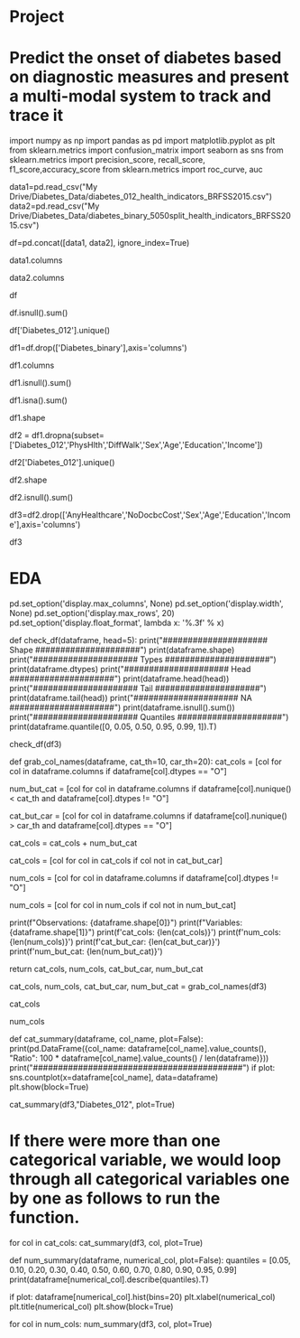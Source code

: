 # Project
# Predict the onset of diabetes based on diagnostic measures and present a multi-modal system to track and trace it

import numpy as np
import pandas as pd
import matplotlib.pyplot as plt
from sklearn.metrics import confusion_matrix
import seaborn as sns
from sklearn.metrics import precision_score, recall_score, f1_score,accuracy_score
from sklearn.metrics import roc_curve, auc

data1=pd.read_csv("My Drive/Diabetes_Data/diabetes_012_health_indicators_BRFSS2015.csv")
data2=pd.read_csv("My Drive/Diabetes_Data/diabetes_binary_5050split_health_indicators_BRFSS2015.csv")

df=pd.concat([data1, data2], ignore_index=True)

data1.columns

data2.columns

df

df.isnull().sum()

df['Diabetes_012'].unique()

df1=df.drop(['Diabetes_binary'],axis='columns')

df1.columns

df1.isnull().sum()

df1.isna().sum()

df1.shape

df2 = df1.dropna(subset=['Diabetes_012','PhysHlth','DiffWalk','Sex','Age','Education','Income'])

df2['Diabetes_012'].unique()

df2.shape

df2.isnull().sum()

df3=df2.drop(['AnyHealthcare','NoDocbcCost','Sex','Age','Education','Income'],axis='columns')

df3

# EDA
pd.set_option('display.max_columns', None)
pd.set_option('display.width', None)
pd.set_option('display.max_rows', 20)
pd.set_option('display.float_format', lambda x: '%.3f' % x)

def check_df(dataframe, head=5):
    print("##################### Shape #####################")
    print(dataframe.shape)
    print("##################### Types #####################")
    print(dataframe.dtypes)
    print("##################### Head #####################")
    print(dataframe.head(head))
    print("##################### Tail #####################")
    print(dataframe.tail(head))
    print("##################### NA #####################")
    print(dataframe.isnull().sum())
    print("##################### Quantiles #####################")
    print(dataframe.quantile([0, 0.05, 0.50, 0.95, 0.99, 1]).T)

check_df(df3)

def grab_col_names(dataframe, cat_th=10, car_th=20):
   cat_cols = [col for col in dataframe.columns if dataframe[col].dtypes == "O"]

   num_but_cat = [col for col in dataframe.columns if dataframe[col].nunique() < cat_th and
                   dataframe[col].dtypes != "O"]

   cat_but_car = [col for col in dataframe.columns if dataframe[col].nunique() > car_th and
                   dataframe[col].dtypes == "O"]

   cat_cols = cat_cols + num_but_cat

   cat_cols = [col for col in cat_cols if col not in cat_but_car]

   num_cols = [col for col in dataframe.columns if dataframe[col].dtypes != "O"]

   num_cols = [col for col in num_cols if col not in num_but_cat]

   print(f"Observations: {dataframe.shape[0]}")
   print(f"Variables: {dataframe.shape[1]}")
   print(f'cat_cols: {len(cat_cols)}')
   print(f'num_cols: {len(num_cols)}')
   print(f'cat_but_car: {len(cat_but_car)}')
   print(f'num_but_cat: {len(num_but_cat)}')


   return cat_cols, num_cols, cat_but_car, num_but_cat


cat_cols, num_cols, cat_but_car,  num_but_cat = grab_col_names(df3)

cat_cols

num_cols

def cat_summary(dataframe, col_name, plot=False):
    print(pd.DataFrame({col_name: dataframe[col_name].value_counts(),
                        "Ratio": 100 * dataframe[col_name].value_counts() / len(dataframe)}))
    print("##########################################")
    if plot:
        sns.countplot(x=dataframe[col_name], data=dataframe)
        plt.show(block=True)

  cat_summary(df3,"Diabetes_012", plot=True)

# If there were more than one categorical variable, we would loop through all categorical variables one by one as follows to run the function.

for col in cat_cols:
    cat_summary(df3, col, plot=True)

def num_summary(dataframe, numerical_col, plot=False):
    quantiles = [0.05, 0.10, 0.20, 0.30, 0.40, 0.50, 0.60, 0.70, 0.80, 0.90, 0.95, 0.99]
    print(dataframe[numerical_col].describe(quantiles).T)

  if plot:
        dataframe[numerical_col].hist(bins=20)
        plt.xlabel(numerical_col)
        plt.title(numerical_col)
        plt.show(block=True)

  for col in num_cols:
    num_summary(df3, col, plot=True)
